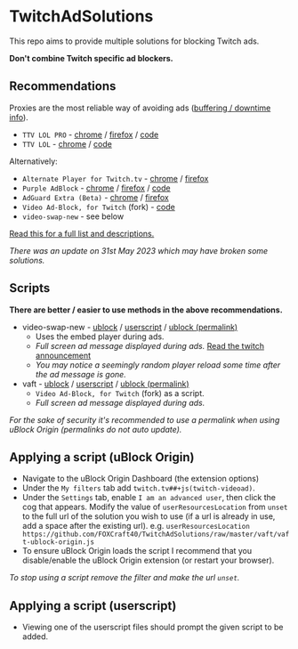 # TwitchAdSolutions

This repo aims to provide multiple solutions for blocking Twitch ads.

**Don't combine Twitch specific ad blockers.**

## Recommendations

Proxies are the most reliable way of avoiding ads ([buffering / downtime info](full-list.md#proxy-issues)).

- `TTV LOL PRO` - [chrome](https://chrome.google.com/webstore/detail/ttv-lol-pro/bpaoeijjlplfjbagceilcgbkcdjbomjd) / [firefox](https://addons.mozilla.org/addon/ttv-lol-pro/) / [code](https://github.com/younesaassila/ttv-lol-pro)
- `TTV LOL` - [chrome](https://chrome.google.com/webstore/detail/ttv-lol/ofbbahodfeppoklmgjiokgfdgcndngjm) / [code](https://github.com/TTV-LOL/extensions)

Alternatively:

- `Alternate Player for Twitch.tv` - [chrome](https://chrome.google.com/webstore/detail/alternate-player-for-twit/bhplkbgoehhhddaoolmakpocnenplmhf) / [firefox](https://addons.mozilla.org/en-US/firefox/addon/twitch_5/)
- `Purple AdBlock` - [chrome](https://chrome.google.com/webstore/detail/purple-adblock/lkgcfobnmghhbhgekffaadadhmeoindg) / [firefox](https://addons.mozilla.org/en-US/firefox/addon/purpleadblock/) / [code](https://github.com/arthurbolsoni/Purple-adblock/)
- `AdGuard Extra (Beta)` - [chrome](https://chrome.google.com/webstore/detail/adguard-extra-beta/mglpocjcjbekdckiahfhagndealpkpbj) / [firefox](https://github.com/AdguardTeam/AdGuardExtra/#firefox)
- `Video Ad-Block, for Twitch` (fork) - [code](https://github.com/cleanlock/VideoAdBlockForTwitch)
- `video-swap-new` - see below

[Read this for a full list and descriptions.](full-list.md)

*There was an update on 31st May 2023 which may have broken some solutions.*

## Scripts

**There are better / easier to use methods in the above recommendations.**

- video-swap-new - [ublock](https://github.com/pixeltris/TwitchAdSolutions/raw/master/video-swap-new/video-swap-new-ublock-origin.js) / [userscript](https://github.com/pixeltris/TwitchAdSolutions/raw/master/video-swap-new/video-swap-new.user.js) / [ublock (permalink)](https://github.com/pixeltris/TwitchAdSolutions/raw/a285eeda5046a304c5eb38b958c875afca066daa/video-swap-new/video-swap-new-ublock-origin.js)
  - Uses the embed player during ads.
  - *Full screen ad message displayed during ads.* [Read the twitch announcement](https://discuss.dev.twitch.tv/t/an-updated-twitch-embedded-player-viewer-experience/41718)
  - *You may notice a seemingly random player reload some time after the ad message is gone.*
- vaft - [ublock](https://github.com/pixeltris/TwitchAdSolutions/raw/master/vaft/vaft-ublock-origin.js) / [userscript](https://github.com/pixeltris/TwitchAdSolutions/raw/master/vaft/vaft.user.js) / [ublock (permalink)](https://github.com/pixeltris/TwitchAdSolutions/raw/a285eeda5046a304c5eb38b958c875afca066daa/vaft/vaft-ublock-origin.js)
  - `Video Ad-Block, for Twitch` (fork) as a script.
  - *Full screen ad message displayed during ads.*

*For the sake of security it's recommended to use a permalink when using uBlock Origin (permalinks do not auto update).*

## Applying a script (uBlock Origin)

- Navigate to the uBlock Origin Dashboard (the extension options)
- Under the `My filters` tab add `twitch.tv##+js(twitch-videoad)`.
- Under the `Settings` tab, enable `I am an advanced user`, then click the cog that appears. Modify the value of `userResourcesLocation` from `unset` to the full url of the solution you wish to use (if a url is already in use, add a space after the existing url). e.g. `userResourcesLocation https://github.com/FOXCraft40/TwitchAdSolutions/raw/master/vaft/vaft-ublock-origin.js` 
- To ensure uBlock Origin loads the script I recommend that you disable/enable the uBlock Origin extension (or restart your browser).

*To stop using a script remove the filter and make the url `unset`.*

## Applying a script (userscript)

- Viewing one of the userscript files should prompt the given script to be added.
